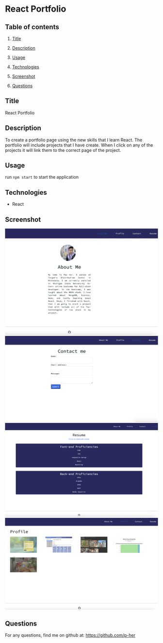 # React Portfolio

## Table of contents

1. [Title](#title)

2. [Description](#description)

3. [Usage](#usage)

4. [Technologies](#technologies)
5. [Screenshot](#screenshot)
6. [Questions](#questions)
## Title
React Portfolio

## Description
To create a portfolio page using the new skills that I learn React. The portfolio will include projects that I have create. When I click on any of the projects it will link them to the correct page of the project.

## Usage
run `npm start` to start the application

## Technologies
- React

## Screenshot
![screenshot](./src/assets/screenshot/about.png)
![screenshot](./src/assets/screenshot/contact.png)
![screenshot](./src/assets/screenshot/portfolio.png)
![screenshot](./src/assets/screenshot/profile.png)

## Questions
For any questions, find me on github at: https://github.com/p-her